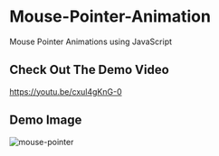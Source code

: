 # Mouse-Pointer-Animation
Mouse Pointer Animations using JavaScript


## Check Out The Demo Video
https://youtu.be/cxul4gKnG-0

## Demo Image
<img src="https://i.ibb.co/TgXKv0Q/mouse-pointer.png" alt="mouse-pointer" border="0">
